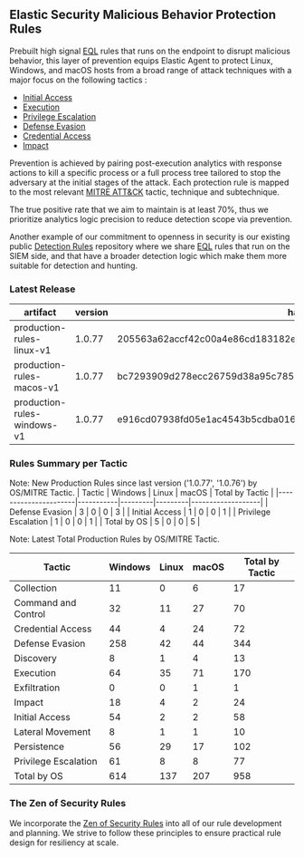 ## Elastic Security Malicious Behavior Protection Rules

Prebuilt high signal [EQL](https://www.elastic.co/guide/en/elasticsearch/reference/current/eql.html) rules that runs on the endpoint to disrupt malicious behavior, this layer of prevention equips Elastic Agent to protect Linux, Windows, and macOS hosts from a broad range of attack techniques with a major focus on the following tactics :

- [Initial Access](https://attack.mitre.org/tactics/TA0001/)
- [Execution](https://attack.mitre.org/tactics/TA0002/)
- [Privilege Escalation](https://attack.mitre.org/tactics/TA0004/)
- [Defense Evasion](https://attack.mitre.org/tactics/TA0005/)
- [Credential Access](https://attack.mitre.org/tactics/TA0006/)
- [Impact](https://attack.mitre.org/tactics/TA0040/)

Prevention is achieved by pairing post-execution analytics with response actions to kill a specific process or a full process tree tailored to stop the adversary at the initial stages of the attack. Each protection rule is mapped to the most relevant [MITRE ATT&CK](https://attack.mitre.org/) tactic,  technique and subtechnique.

The true positive rate that we aim to maintain is at least 70%, thus we prioritize analytics logic precision to reduce detection scope via prevention.

Another example of our commitment to openness in security is our existing public [Detection Rules](https://github.com/elastic/detection-rules) repository where we share [EQL](https://www.elastic.co/guide/en/elasticsearch/reference/current/eql.html) rules that run on the SIEM side, and that have a broader detection logic which make them more suitable for detection and hunting.


### Latest Release

| artifact             | version        | hash            |
| -------------------- | -------------- | --------------- |
| production-rules-linux-v1 | 1.0.77 | 205563a62accf42c00a4e86cd183182e73d6212b3aee4417b28a07fcc7d72014 |
| production-rules-macos-v1 | 1.0.77 | bc7293909d278ecc26759d38a95c7854f6b0544d8693838d8d439bba2272469f |
| production-rules-windows-v1 | 1.0.77 | e916cd07938fd05e1ac4543b5cdba016344ed18e81c1fb95b80b592765898dae |

### Rules Summary per Tactic

Note: New Production Rules since last version ('1.0.77', '1.0.76') by OS/MITRE Tactic.
| Tactic               |   Windows |   Linux |   macOS |   Total by Tactic |
|----------------------|-----------|---------|---------|-------------------|
| Defense Evasion      |         3 |       0 |       0 |                 3 |
| Initial Access       |         1 |       0 |       0 |                 1 |
| Privilege Escalation |         1 |       0 |       0 |                 1 |
| Total by OS          |         5 |       0 |       0 |                 5 |

Note: Latest Total Production Rules by OS/MITRE Tactic.

| Tactic               |   Windows |   Linux |   macOS |   Total by Tactic |
|----------------------|-----------|---------|---------|-------------------|
| Collection           |        11 |       0 |       6 |                17 |
| Command and Control  |        32 |      11 |      27 |                70 |
| Credential Access    |        44 |       4 |      24 |                72 |
| Defense Evasion      |       258 |      42 |      44 |               344 |
| Discovery            |         8 |       1 |       4 |                13 |
| Execution            |        64 |      35 |      71 |               170 |
| Exfiltration         |         0 |       0 |       1 |                 1 |
| Impact               |        18 |       4 |       2 |                24 |
| Initial Access       |        54 |       2 |       2 |                58 |
| Lateral Movement     |         8 |       1 |       1 |                10 |
| Persistence          |        56 |      29 |      17 |               102 |
| Privilege Escalation |        61 |       8 |       8 |                77 |
| Total by OS          |       614 |     137 |     207 |               958 |


### The Zen of Security Rules

We incorporate the [Zen of Security Rules](https://zenofsecurity.io/rules) into all of our rule development and planning. We strive to follow these principles to ensure practical rule design for resiliency at scale. 

